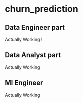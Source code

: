 # churn_prediction
## Data Engineer part

Actually Working ! 

## Data Analyst part

Actually Working

## Ml Engineer

Actually Working